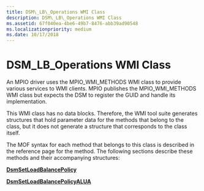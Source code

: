 ```yaml
---
title: DSM\_LB\_Operations WMI Class
description: DSM\_LB\_Operations WMI Class
ms.assetid: 67f040ea-4be6-49b7-8476-abb39ad90548
ms.localizationpriority: medium
ms.date: 10/17/2018
---
```


# DSM\_LB\_Operations WMI Class


An MPIO driver uses the MPIO\_WMI\_METHODS WMI class to provide various services to WMI clients. MPIO publishes the MPIO\_WMI\_METHODS WMI class but expects the DSM to register the GUID and handle its implementation.

This WMI class has no data blocks. Therefore, the WMI tool suite generates structures that hold parameter data for the methods that belong to the class, but it does not generate a structure that corresponds to the class itself.

The MOF syntax for each method that belongs to this class is described in the reference page for the method. The following sections describe these methods and their accompanying structures:

[**DsmSetLoadBalancePolicy**](dsmsetloadbalancepolicy.md)

[**DsmSetLoadBalancePolicyALUA**](dsmsetloadbalancepolicyalua.md)

 

 





